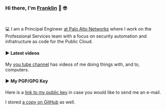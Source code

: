 ### Hi there, I'm [Franklin](https://franklin-resume.herokuapp.com/) 👋 🤓

<!--
**thedevilsvoice/thedevilsvoice** is a ✨ _special_ ✨ repository because its `README.md` (this file) appears on your GitHub profile.

Here are some ideas to get you started:

- 🔭 I’m currently working on ...
- 🌱 I’m currently learning ...
- 👯 I’m looking to collaborate on ...
- 🤔 I’m looking for help with ...
- 💬 Ask me about ...
- 📫 How to reach me: ...
- 😄 Pronouns: ...
- ⚡ Fun fact: ...
-->

<br />

💻  I am a Principal Engineer [at Palo Alto Networks](https://www.paloaltonetworks.com/services/consulting/servicedescriptions) where I work on the Professional Services team with a focus on security automation and infratructure as code for the Public Cloud. <br />

####  ▶️ Latest videos

My [you tube channel](https://www.youtube.com/channel/UCjo9S3Q_Ml22hZyr5CtiM3A) has videos of me doing things with, and to, computers. 

####  ▶️ My PGP/GPG Key

Here is a [link to my public key](https://pgp.mit.edu/pks/lookup?search=franklin%40bitsmasher.net&op=index) in case you would like to send me an e-mail.

I stored [a copy on GitHub](https://github.com/thedevilsvoice/thedevilsvoice/blob/main/franklin_public_key.txt) as well.
